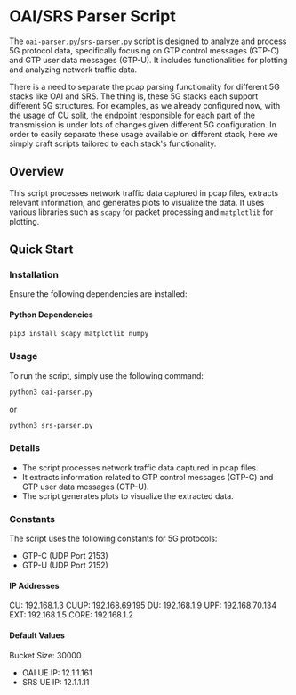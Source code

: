# OAI/SRS Parser Script

The `oai-parser.py`/`srs-parser.py` script is designed to analyze and process 5G protocol data, specifically focusing on GTP control messages (GTP-C) and GTP user data messages (GTP-U). It includes functionalities for plotting and analyzing network traffic data.

There is a need to separate the pcap parsing functionality for different 5G stacks like OAI and SRS. The thing is, these 5G stacks each support different 5G structures. For examples, as we already configured now, with the usage of CU split, the endpoint responsible for each part of the transmission is under lots of changes given different 5G configuration. In order to easily separate these usage available on different stack, here we simply craft scripts tailored to each stack's functionality.

## Overview

This script processes network traffic data captured in pcap files, extracts relevant information, and generates plots to visualize the data. It uses various libraries such as `scapy` for packet processing and `matplotlib` for plotting.

## Quick Start

### Installation

Ensure the following dependencies are installed:

#### Python Dependencies

```sh
pip3 install scapy matplotlib numpy
```

### Usage
To run the script, simply use the following command:

```sh
python3 oai-parser.py
```

or 
```sh
python3 srs-parser.py
```

### Details
- The script processes network traffic data captured in pcap files.
- It extracts information related to GTP control messages (GTP-C) and GTP user data messages (GTP-U).
- The script generates plots to visualize the extracted data.

### Constants
The script uses the following constants for 5G protocols:

- GTP-C (UDP Port 2153)
- GTP-U (UDP Port 2152)

#### IP Addresses
CU: 192.168.1.3
CUUP: 192.168.69.195
DU: 192.168.1.9
UPF: 192.168.70.134
EXT: 192.168.1.5
CORE: 192.168.1.2

#### Default Values
Bucket Size: 30000
- OAI
    UE IP: 12.1.1.161
- SRS
    UE IP: 12.1.1.11